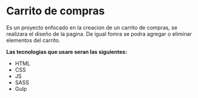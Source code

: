 # Carrito de compras

Es un proyecto enfocado en la creacion de un carrito de compras, se realizara el diseño de la pagina.
De igual fomra se podra agregar o eliminar elementos del carrito.

**Las tecnologias que usare seran las siguientes:**

* HTML
* CSS 
* JS
* SASS
* Gulp